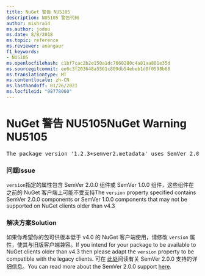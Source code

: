 ```yaml
---
title: NuGet 警告 NU5105
description: NU5105 警告代码
author: mishra14
ms.author: jodou
ms.date: 8/8/2018
ms.topic: reference
ms.reviewer: anangaur
f1_keywords:
- NU5105
ms.openlocfilehash: c1bf7cac2b2e150a1dc7660280c4a81aa801e35d
ms.sourcegitcommit: ee6c3f203648a5561c809db54ebeb1d0f0598b68
ms.translationtype: MT
ms.contentlocale: zh-CN
ms.lasthandoff: 01/26/2021
ms.locfileid: "98778060"
---
```

# <a name="nuget-warning-nu5105"></a><span data-ttu-id="89871-103">NuGet 警告 NU5105</span><span class="sxs-lookup"><span data-stu-id="89871-103">NuGet Warning NU5105</span></span>
<pre>The package version '1.2.3+semver2.metadata' uses SemVer 2.0.0 or components of SemVer 1.0.0 that are not supported on legacy clients. Change the package version to a SemVer 1.0.0 string. If the version contains a release label it must start with a letter. This message can be ignored if the package is not intended for older clients.</pre>

### <a name="issue"></a><span data-ttu-id="89871-104">问题</span><span class="sxs-lookup"><span data-stu-id="89871-104">Issue</span></span>

<span data-ttu-id="89871-105">`version`指定的属性包含 SemVer 2.0.0 组件或 SemVer 1.0.0 组件，这些组件在之前的 NuGet 客户端上可能不受支持</span><span class="sxs-lookup"><span data-stu-id="89871-105">The `version` property specified contains SemVer 2.0.0 components or SemVer 1.0.0 components that may not be supported on NuGet clients older than v4.3</span></span>


### <a name="solution"></a><span data-ttu-id="89871-106">解决方案</span><span class="sxs-lookup"><span data-stu-id="89871-106">Solution</span></span>

<span data-ttu-id="89871-107">如果你希望你的包可供版本低于 v4.0 的 NuGet 客户端使用，请修改 `version` 属性，使其与旧版客户端兼容。</span><span class="sxs-lookup"><span data-stu-id="89871-107">If you intend for your package to be available to NuGet clients older than v4.3 then please adapt the `version` property to be compatible with the legacy clients.</span></span> <span data-ttu-id="89871-108">可在 [此处](https://github.com/NuGet/Home/wiki/SemVer-2.0.0-support)阅读有关 SemVer 2.0.0 支持的详细信息。</span><span class="sxs-lookup"><span data-stu-id="89871-108">You can read more about the SemVer 2.0.0 support [here](https://github.com/NuGet/Home/wiki/SemVer-2.0.0-support).</span></span>

